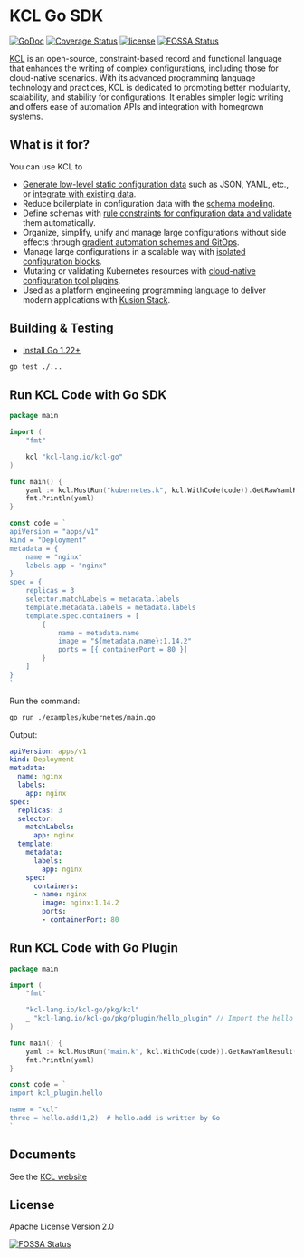 # KCL Go SDK

[![GoDoc](https://godoc.org/github.com/kcl-lang/kcl-go?status.svg)](https://godoc.org/github.com/kcl-lang/kcl-go)
[![Coverage Status](https://coveralls.io/repos/github/kcl-lang/kcl-go/badge.svg)](https://coveralls.io/github/kcl-lang/kcl-go)
[![license](https://img.shields.io/github/license/kcl-lang/kcl-go.svg)](https://github.com/kcl-lang/kcl-go/blob/master/LICENSE)
[![FOSSA Status](https://app.fossa.com/api/projects/git%2Bgithub.com%2Fkcl-lang%2Fkcl-go.svg?type=shield)](https://app.fossa.com/projects/git%2Bgithub.com%2Fkcl-lang%2Fkcl-go?ref=badge_shield)

[KCL](https://github.com/kcl-lang/kcl) is an open-source, constraint-based record and functional language that enhances the writing of complex configurations, including those for cloud-native scenarios. With its advanced programming language technology and practices, KCL is dedicated to promoting better modularity, scalability, and stability for configurations. It enables simpler logic writing and offers ease of automation APIs and integration with homegrown systems.

## What is it for?

You can use KCL to

+ [Generate low-level static configuration data](https://kcl-lang.io/docs/user_docs/guides/configuration) such as JSON, YAML, etc., or [integrate with existing data](https://kcl-lang.io/docs/user_docs/guides/data-integration).
+ Reduce boilerplate in configuration data with the [schema modeling](https://kcl-lang.io/docs/user_docs/guides/schema-definition).
+ Define schemas with [rule constraints for configuration data and validate](https://kcl-lang.io/docs/user_docs/guides/validation) them automatically.
+ Organize, simplify, unify and manage large configurations without side effects through [gradient automation schemes and GitOps](https://kcl-lang.io/docs/user_docs/guides/automation).
+ Manage large configurations in a scalable way with [isolated configuration blocks](https://kcl-lang.io/docs/reference/lang/tour#config-operations).
+ Mutating or validating Kubernetes resources with [cloud-native configuration tool plugins](https://kcl-lang.io/docs/user_docs/guides/working-with-k8s/).
+ Used as a platform engineering programming language to deliver modern applications with [Kusion Stack](https://kusionstack.io).

## Building & Testing

- [Install Go 1.22+](https://go.dev/dl/)

```bash
go test ./...
```

## Run KCL Code with Go SDK

```go
package main

import (
	"fmt"

	kcl "kcl-lang.io/kcl-go"
)

func main() {
	yaml := kcl.MustRun("kubernetes.k", kcl.WithCode(code)).GetRawYamlResult()
	fmt.Println(yaml)
}

const code = `
apiVersion = "apps/v1"
kind = "Deployment"
metadata = {
    name = "nginx"
    labels.app = "nginx"
}
spec = {
    replicas = 3
    selector.matchLabels = metadata.labels
    template.metadata.labels = metadata.labels
    template.spec.containers = [
        {
            name = metadata.name
            image = "${metadata.name}:1.14.2"
            ports = [{ containerPort = 80 }]
        }
    ]
}
`
```

Run the command:

```bash
go run ./examples/kubernetes/main.go
```

Output:

```yaml
apiVersion: apps/v1
kind: Deployment
metadata:
  name: nginx
  labels:
    app: nginx
spec:
  replicas: 3
  selector:
    matchLabels:
      app: nginx
  template:
    metadata:
      labels:
        app: nginx
    spec:
      containers:
      - name: nginx
        image: nginx:1.14.2
        ports:
        - containerPort: 80
```

## Run KCL Code with Go Plugin

```go
package main

import (
	"fmt"

	"kcl-lang.io/kcl-go/pkg/kcl"
	_ "kcl-lang.io/kcl-go/pkg/plugin/hello_plugin" // Import the hello plugin
)

func main() {
	yaml := kcl.MustRun("main.k", kcl.WithCode(code)).GetRawYamlResult()
	fmt.Println(yaml)
}

const code = `
import kcl_plugin.hello

name = "kcl"
three = hello.add(1,2)  # hello.add is written by Go
`
```

## Documents

See the [KCL website](https://kcl-lang.io)

## License

Apache License Version 2.0

[![FOSSA Status](https://app.fossa.com/api/projects/git%2Bgithub.com%2Fkcl-lang%2Fkcl-go.svg?type=large)](https://app.fossa.com/projects/git%2Bgithub.com%2Fkcl-lang%2Fkcl-go?ref=badge_large)
